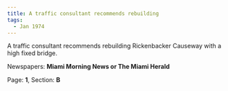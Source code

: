 ```yaml
---  
title: A traffic consultant recommends rebuilding  
tags:  
  - Jan 1974  
---  
```

  
A traffic consultant recommends rebuilding Rickenbacker Causeway with a high fixed bridge.  
  
Newspapers: **Miami Morning News or The Miami Herald**  
  
Page: **1**, Section: **B** 
